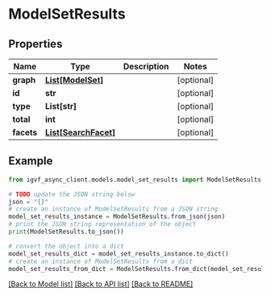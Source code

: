 # ModelSetResults


## Properties

Name | Type | Description | Notes
------------ | ------------- | ------------- | -------------
**graph** | [**List[ModelSet]**](ModelSet.md) |  | [optional] 
**id** | **str** |  | [optional] 
**type** | **List[str]** |  | [optional] 
**total** | **int** |  | [optional] 
**facets** | [**List[SearchFacet]**](SearchFacet.md) |  | [optional] 

## Example

```python
from igvf_async_client.models.model_set_results import ModelSetResults

# TODO update the JSON string below
json = "{}"
# create an instance of ModelSetResults from a JSON string
model_set_results_instance = ModelSetResults.from_json(json)
# print the JSON string representation of the object
print(ModelSetResults.to_json())

# convert the object into a dict
model_set_results_dict = model_set_results_instance.to_dict()
# create an instance of ModelSetResults from a dict
model_set_results_from_dict = ModelSetResults.from_dict(model_set_results_dict)
```
[[Back to Model list]](../README.md#documentation-for-models) [[Back to API list]](../README.md#documentation-for-api-endpoints) [[Back to README]](../README.md)


